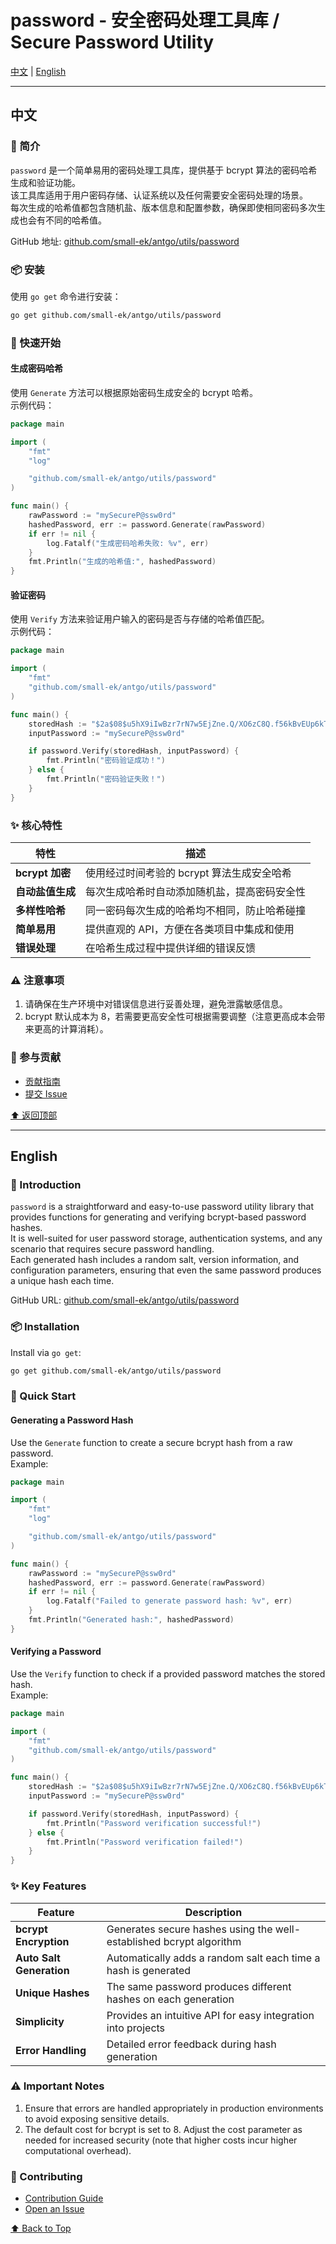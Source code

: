 # password - 安全密码处理工具库 / Secure Password Utility

[中文](#中文) | [English](#english)

---

## 中文

### 📖 简介

`password` 是一个简单易用的密码处理工具库，提供基于 bcrypt 算法的密码哈希生成和验证功能。  
该工具库适用于用户密码存储、认证系统以及任何需要安全密码处理的场景。  
每次生成的哈希值都包含随机盐、版本信息和配置参数，确保即使相同密码多次生成也会有不同的哈希值。

GitHub 地址: [github.com/small-ek/antgo/utils/password](https://github.com/small-ek/antgo/utils/password)

### 📦 安装

使用 `go get` 命令进行安装：

```bash
go get github.com/small-ek/antgo/utils/password
```

### 🚀 快速开始

#### 生成密码哈希

使用 `Generate` 方法可以根据原始密码生成安全的 bcrypt 哈希。  
示例代码：

```go
package main

import (
	"fmt"
	"log"

	"github.com/small-ek/antgo/utils/password"
)

func main() {
	rawPassword := "mySecureP@ssw0rd"
	hashedPassword, err := password.Generate(rawPassword)
	if err != nil {
		log.Fatalf("生成密码哈希失败: %v", err)
	}
	fmt.Println("生成的哈希值:", hashedPassword)
}
```

#### 验证密码

使用 `Verify` 方法来验证用户输入的密码是否与存储的哈希值匹配。  
示例代码：

```go
package main

import (
	"fmt"
	"github.com/small-ek/antgo/utils/password"
)

func main() {
	storedHash := "$2a$08$u5hX9iIwBzr7rN7w5EjZne.Q/XO6zC8Q.f56kBvEUp6kT8YHvXGa6" // 示例哈希值
	inputPassword := "mySecureP@ssw0rd"

	if password.Verify(storedHash, inputPassword) {
		fmt.Println("密码验证成功！")
	} else {
		fmt.Println("密码验证失败！")
	}
}
```

### ✨ 核心特性

| 特性                | 描述                                                      |
|---------------------|-----------------------------------------------------------|
| **bcrypt 加密**     | 使用经过时间考验的 bcrypt 算法生成安全哈希                  |
| **自动盐值生成**    | 每次生成哈希时自动添加随机盐，提高密码安全性                 |
| **多样性哈希**      | 同一密码每次生成的哈希均不相同，防止哈希碰撞                |
| **简单易用**        | 提供直观的 API，方便在各类项目中集成和使用                    |
| **错误处理**        | 在哈希生成过程中提供详细的错误反馈                          |

### ⚠️ 注意事项

1. 请确保在生产环境中对错误信息进行妥善处理，避免泄露敏感信息。
2. bcrypt 默认成本为 8，若需要更高安全性可根据需要调整（注意更高成本会带来更高的计算消耗）。

### 🤝 参与贡献

- [贡献指南](https://github.com/small-ek/antgo/blob/main/CONTRIBUTING.md)
- [提交 Issue](https://github.com/small-ek/antgo/issues)

[⬆ 返回顶部](#password---安全密码处理工具库--secure-password-utility)

---

## English

### 📖 Introduction

`password` is a straightforward and easy-to-use password utility library that provides functions for generating and verifying bcrypt-based password hashes.  
It is well-suited for user password storage, authentication systems, and any scenario that requires secure password handling.  
Each generated hash includes a random salt, version information, and configuration parameters, ensuring that even the same password produces a unique hash each time.

GitHub URL: [github.com/small-ek/antgo/utils/password](https://github.com/small-ek/antgo/utils/password)

### 📦 Installation

Install via `go get`:

```bash
go get github.com/small-ek/antgo/utils/password
```

### 🚀 Quick Start

#### Generating a Password Hash

Use the `Generate` function to create a secure bcrypt hash from a raw password.  
Example:

```go
package main

import (
	"fmt"
	"log"

	"github.com/small-ek/antgo/utils/password"
)

func main() {
	rawPassword := "mySecureP@ssw0rd"
	hashedPassword, err := password.Generate(rawPassword)
	if err != nil {
		log.Fatalf("Failed to generate password hash: %v", err)
	}
	fmt.Println("Generated hash:", hashedPassword)
}
```

#### Verifying a Password

Use the `Verify` function to check if a provided password matches the stored hash.  
Example:

```go
package main

import (
	"fmt"
	"github.com/small-ek/antgo/utils/password"
)

func main() {
	storedHash := "$2a$08$u5hX9iIwBzr7rN7w5EjZne.Q/XO6zC8Q.f56kBvEUp6kT8YHvXGa6" // Example hash
	inputPassword := "mySecureP@ssw0rd"

	if password.Verify(storedHash, inputPassword) {
		fmt.Println("Password verification successful!")
	} else {
		fmt.Println("Password verification failed!")
	}
}
```

### ✨ Key Features

| Feature               | Description                                                      |
|-----------------------|------------------------------------------------------------------|
| **bcrypt Encryption** | Generates secure hashes using the well-established bcrypt algorithm |
| **Auto Salt Generation** | Automatically adds a random salt each time a hash is generated    |
| **Unique Hashes**     | The same password produces different hashes on each generation    |
| **Simplicity**        | Provides an intuitive API for easy integration into projects       |
| **Error Handling**    | Detailed error feedback during hash generation                     |

### ⚠️ Important Notes

1. Ensure that errors are handled appropriately in production environments to avoid exposing sensitive details.
2. The default cost for bcrypt is set to 8. Adjust the cost parameter as needed for increased security (note that higher costs incur higher computational overhead).

### 🤝 Contributing

- [Contribution Guide](https://github.com/small-ek/antgo/blob/main/CONTRIBUTING.md)
- [Open an Issue](https://github.com/small-ek/antgo/issues)

[⬆ Back to Top](#password---secure-password-utility)